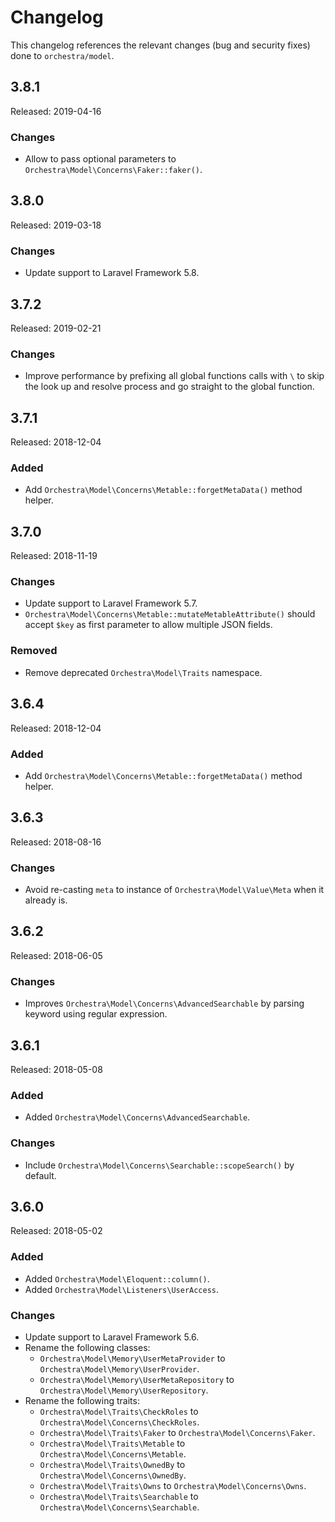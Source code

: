# Changelog

This changelog references the relevant changes (bug and security fixes) done to `orchestra/model`.

## 3.8.1

Released: 2019-04-16

### Changes

* Allow to pass optional parameters to `Orchestra\Model\Concerns\Faker::faker()`.

## 3.8.0

Released: 2019-03-18

### Changes

* Update support to Laravel Framework 5.8.

## 3.7.2

Released: 2019-02-21

### Changes

* Improve performance by prefixing all global functions calls with `\` to skip the look up and resolve process and go straight to the global function.

## 3.7.1

Released: 2018-12-04

### Added

* Add `Orchestra\Model\Concerns\Metable::forgetMetaData()` method helper.

## 3.7.0

Released: 2018-11-19

### Changes

* Update support to Laravel Framework 5.7.
* `Orchestra\Model\Concerns\Metable::mutateMetableAttribute()` should accept `$key` as first parameter to allow multiple JSON fields.

### Removed

* Remove deprecated `Orchestra\Model\Traits` namespace.

## 3.6.4

Released: 2018-12-04

### Added

* Add `Orchestra\Model\Concerns\Metable::forgetMetaData()` method helper.

## 3.6.3

Released: 2018-08-16

### Changes

* Avoid re-casting `meta` to instance of `Orchestra\Model\Value\Meta` when it already is.

## 3.6.2

Released: 2018-06-05

### Changes

* Improves `Orchestra\Model\Concerns\AdvancedSearchable` by parsing keyword using regular expression.

## 3.6.1

Released: 2018-05-08

### Added

* Added `Orchestra\Model\Concerns\AdvancedSearchable`.

### Changes

* Include `Orchestra\Model\Concerns\Searchable::scopeSearch()` by default.

## 3.6.0

Released: 2018-05-02

### Added

* Added `Orchestra\Model\Eloquent::column()`.
* Added `Orchestra\Model\Listeners\UserAccess`.

### Changes

* Update support to Laravel Framework 5.6.
* Rename the following classes:
    - `Orchestra\Model\Memory\UserMetaProvider` to `Orchestra\Model\Memory\UserProvider`.
    - `Orchestra\Model\Memory\UserMetaRepository` to `Orchestra\Model\Memory\UserRepository`.
* Rename the following traits:
    - `Orchestra\Model\Traits\CheckRoles` to `Orchestra\Model\Concerns\CheckRoles`.
    - `Orchestra\Model\Traits\Faker` to `Orchestra\Model\Concerns\Faker`.
    - `Orchestra\Model\Traits\Metable` to `Orchestra\Model\Concerns\Metable`.
    - `Orchestra\Model\Traits\OwnedBy` to `Orchestra\Model\Concerns\OwnedBy`.
    - `Orchestra\Model\Traits\Owns` to `Orchestra\Model\Concerns\Owns`.
    - `Orchestra\Model\Traits\Searchable` to `Orchestra\Model\Concerns\Searchable`.
